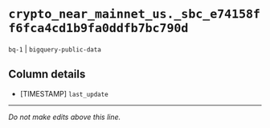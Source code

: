 # `crypto_near_mainnet_us._sbc_e74158ff6fca4cd1b9fa0ddfb7bc790d`
`bq-1` | `bigquery-public-data`

## Column details
* [TIMESTAMP] `last_update`

-------------------------------------------------------------------------------
*Do not make edits above this line.*
